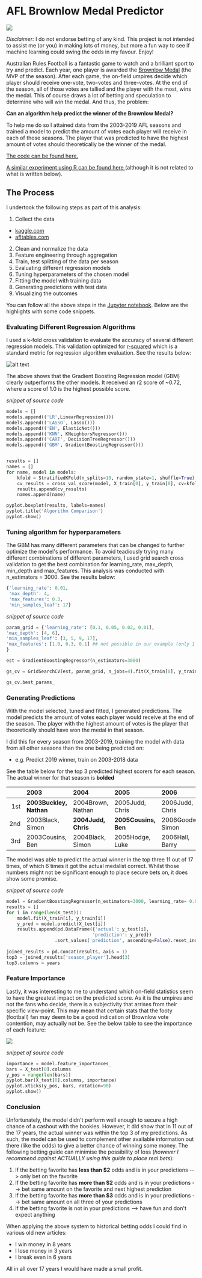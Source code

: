 # AFL Brownlow Medal Predictor
![](https://cdn4.theroar.com.au/wp-content/uploads/2012/09/Brownlow-Medal-415x285.jpg)

_Disclaimer:_ I do not endorse betting of any kind. This project is not intended to assist me (or you) in making lots of money, but more a fun way to see if machine learning could swing the odds in my favour. Enjoy!

Australian Rules Football is a fantastic game to watch and a brilliant sport to try and predict. Each year, one player is awarded the [Brownlow Medal](https://en.wikipedia.org/wiki/Brownlow_Medal) (the MVP of the season). After each game, the on-field umpires decide which player should receive one-vote, two-votes and three-votes. At the end of the season, all of those votes are tallied and the player with the most, wins the medal. 
This of course draws a lot of betting and speculation to determine who will win the medal. And thus, the problem: 

**Can an algorithm help predict the winner of the Brownlow Medal?**

To help me do so I attained data from the 2003-2019 AFL seasons and trained a model to predict the amount of votes each player will receive in each of those seasons. The player that was predicted to have the highest amount of votes should theoretically be the winner of the medal. 

[The code can be found here.](https://github.com/simonlipson/simon_lipson_projects.github.io/blob/master/AFL%20Brownlow%20Predictor.ipynb)

[A similar experiment using R can be found here ](https://github.com/simonlipson/projects/blob/master/AFL%20brownlow%20predictor.R)
(although it is not related to what is written below).

## The Process

I undertook the following steps as part of this analysis:
1. Collect the data
- [kaggle.com](https://www.kaggle.com/stoney71/aflstats)
- [afltables.com](www.afltables.com)
2. Clean and normalize the data
3. Feature engineering through aggregation
4. Train, test splitting of the data per season
5. Evaluating different regression models
6. Tuning hyperparameters of the chosen model
7. Fitting the model with training data
8. Generating predictions with test data
9. Visualizing the outcomes

You can follow all the above steps in the [Jupyter notebook](https://github.com/simonlipson/simon_lipson_projects.github.io/blob/master/AFL%20Brownlow%20Predictor.ipynb). 
Below are the highlights with some code snippets.

### Evaluating Different Regression Algorithms

I used a k-fold cross validation to evaluate the accuracy of several different regression models. This validation optimized for [r-squared](https://en.wikipedia.org/wiki/Coefficient_of_determination) which is a standard metric for regression algorithm evaluation. See the results below:

![alt text](images/cv_graph.png)

The above shows that the Gradient Boosting Regression model (GBM) clearly outperforms the other models. It received an r2 score of ~0.72, where a score of 1.0 is the highest possible score.

_snippet of source code_
```python
models = []
models.append(('LR',LinearRegression()))
models.append(('LASSO', Lasso()))
models.append(('EN', ElasticNet()))
models.append(('KNN', KNeighborsRegressor()))
models.append(('CART', DecisionTreeRegressor()))
models.append(('GBM', GradientBoostingRegressor()))


results = []
names = []
for name, model in models:
    kfold = StratifiedKFold(n_splits=10, random_state=1, shuffle=True)
    cv_results = cross_val_score(model, X_train[0], y_train[0], cv=kfold, scoring='r2')
    results.append(cv_results)
    names.append(name)

pyplot.boxplot(results, labels=names)
pyplot.title('Algorithm Comparison')
pyplot.show()
```

### Tuning algorithm for hyperparameters

The GBM has many different parameters that can be changed to further optimize the model's performance. To avoid teadiously trying many different combinations of different parameters, I used grid search cross validation to get the best combination for learning_rate, max_depth, min_depth and max_features. This analysis was conducted with n_estimators = 3000. See the results below:

```python
{'learning_rate': 0.01,
 'max_depth': 4,
 'max_features': 0.3,
 'min_samples_leaf': 17}
 ```
 
 _snippet of source code_
 ```python
 param_grid = {'learning_rate': [0.1, 0.05, 0.02, 0.01],
'max_depth': [4, 6],
'min_samples_leaf': [3, 5, 9, 17],
'max_features': [1.0, 0.3, 0.1] ## not possible in our example (only 1 fx)
}

est = GradientBoostingRegressor(n_estimators=3000)

gs_cv = GridSearchCV(est, param_grid, n_jobs=4).fit(X_train[0], y_train[0])

gs_cv.best_params_
```

### Generating Predictions

With the model selected, tuned and fitted, I generated predictions. The model predicts the amount of votes each player would receive at the end of the season. The player with the highest amount of votes is the player that theoretically should have won the medal in that season.

I did this for every season from 2003-2019, training the model with data from all other seasons than the one being predicted on:
- e.g. Predict 2019 winner, train on 2003-2018 data

See the table below for the top 3 predicted highest scorers for each season. The actual winner for that season is **bolded**

|    | 2003                | 2004              | 2005             | 2006               | 2007                 | 2008              | 2009              | 2010                | 2011              | 2012                     | 2013                  | 2014                     | 2015                     | 2016                     | 2017                     | 2018                     | 2019               |
|---:|:--------------------|:------------------|:-----------------|:-------------------|:---------------------|:------------------|:------------------|:--------------------|:------------------|:-------------------------|:----------------------|:-------------------------|:-------------------------|:-------------------------|:-------------------------|:-------------------------|:-------------------|
|  1st | **2003Buckley, Nathan** | 2004Brown, Nathan | 2005Judd, Chris  | 2006Judd, Chris    | 2007Ablett, Gary     | 2008Mitchell, Sam | **2009Ablett, Gary**  | 2010Ablett, Gary    | **2011Swan, Dane**    | 2012Cotchin, Trent       | **2013Ablett, Gary**      | 2014Dangerfield, Patrick | 2015Gray, Robbie         | **2016Dangerfield, Patrick** | **2017Martin, Dustin**       | 2018Dangerfield, Patrick | 2019Kelly, Tim     |
|  2nd | 2003Black, Simon    | **2004Judd, Chris**   | **2005Cousins, Ben** | 2006Goodwin, Simon | 2007Corey, Joel      | **2008Cooney, Adam**  | 2009Boyd, Matthew | 2010Montagna, Leigh | 2011Murphy, Marc  | 2012Dangerfield, Patrick | 2013Swan, Dane        | 2014Selwood, Joel        | **2015Fyfe, Nat**            | 2016Kennedy, Josh P      | 2017Dangerfield, Patrick | 2018Cripps, Patrick      | 2019Prestia, Dion  |
|  3rd | 2003Cousins, Ben    | 2004Black, Simon  | 2005Hodge, Luke  | 2006Hall, Barry    | 2007Pavlich, Matthew | 2008Ablett, Gary  | 2009Swan, Dane    | 2010Swan, Dane      | 2011Mitchell, Sam | 2012Ablett, Gary         | 2013Pendlebury, Scott | 2014Gray, Robbie         | 2015Dangerfield, Patrick | 2016Treloar, Adam        | 2017Mitchell, Tom        | **2018Mitchell, Tom**        | 2019Martin, Dustin |

The model was able to predict the actual winner in the top three 11 out of 17 times, of which 6 times it got the actual medalist correct. Whilst those numbers might not be significant enough to place secure bets on, it does show some promise.

_snippet of source code_
```python
model = GradientBoostingRegressor(n_estimators=3000, learning_rate= 0.01, max_depth= 4, max_features= 0.3, min_samples_leaf= 17)
results = []
for i in range(len(X_test)):
    model.fit(X_train[i], y_train[i])
    y_pred = model.predict(X_test[i])
    results.append(pd.DataFrame({'actual': y_test[i],
                                'prediction': y_pred})
                  .sort_values('prediction', ascending=False).reset_index())
                  
joined_results = pd.concat(results, axis = 1)
top3 = joined_results['season_player'].head(3)
top3.columns = years
```

### Feature Importance

Lastly, it was interesting to me to understand which on-field statistics seem to have the greatest impact on the predicted score. As it is the umpires and not the fans who decide, there is a subjectivity that arrises from their specific view-point. This may mean that certain stats that the footy (football) fan may deem to be a good indication of Brownlow vote contention, may actually not be. See the below table to see the importance of each feature:

![](images/feature_importance.png)

_snippet of source code_
```python
importance = model.feature_importances_
bars = X_test[0].columns
y_pos = range(len(bars))
pyplot.bar(X_test[0].columns, importance)
pyplot.xticks(y_pos, bars, rotation=90)
pyplot.show()
```

### Conclusion

Unfortunately, the model didn't perform well enough to secure a high chance of a cashout with the bookies. However, it did show that in 11 out of the 17 years, the actual winner was within the top 3 of my predictions. As such, the model can be used to complement other available information out there (like the odds) to give a better chance of winning some money. The following betting guide can minimise the possibility of loss (_however I recommend against ACTUALLY using this guide to place real bets_):

1. If the betting favorite has **less than $2** odds and is in your predictions --> only bet on the favorite
2. If the betting favorite has **more than $2** odds and is in your predictions --> bet same amount on the favorite and next highest prediction
3. If the betting favorite has **more than $3** odds and is in your predictions --> bet same amount on all three of your predictions
4. If the betting favorite is not in your predictions --> have fun and don't expect anything

When applying the above system to historical betting odds I could find in various old new articles: 

- I win money in 8 years 
- I lose money in 3 years
- I break even in 6 years

All in all over 17 years I would have made a small profit.

